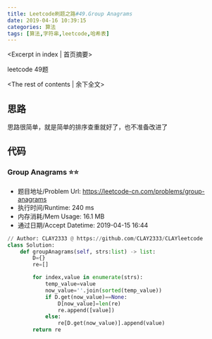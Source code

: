 ```yaml
---
title: Leetcode刷题之路#49.Group Anagrams
date: 2019-04-16 10:39:15
categories: 算法
tags: [算法,字符串,leetcode,哈希表]
---
```


<Excerpt in index | 首页摘要> 

leetcode 49题

<!-- more -->

<The rest of contents | 余下全文>

## 思路

思路很简单，就是简单的排序查重就好了，也不准备改进了

## 代码

### Group Anagrams ⭐️⭐️

- 题目地址/Problem Url: <https://leetcode-cn.com/problems/group-anagrams>
- 执行时间/Runtime: 240 ms
- 内存消耗/Mem Usage: 16.1 MB
- 通过日期/Accept Datetime: 2019-04-15 16:44

```python
// Author: CLAY2333 @ https://github.com/CLAY2333/CLAYleetcode
class Solution:
    def groupAnagrams(self, strs:list) -> list:
        D={}
        re=[]

        for index,value in enumerate(strs):
            temp_value=value
            now_value=''.join(sorted(temp_value))
            if D.get(now_value)==None:
                D[now_value]=len(re)
                re.append([value])
            else:
                re[D.get(now_value)].append(value)
        return re
```